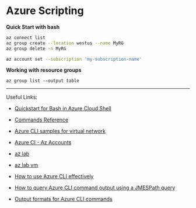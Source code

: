 # Azure Scripting

**Quick Start with bash**
```bash
az connect list
az group create --location westus --name MyRG
az group delete -n MyRG

az account set --subscription 'my-subscription-name'
```
**Working with resource groups**
```
az group list --output table
```

---
Useful Links:
- [Quickstart for Bash in Azure Cloud Shell](https://docs.microsoft.com/en-us/azure/cloud-shell/quickstart)
- [Commands Reference](https://docs.microsoft.com/en-us/cli/azure/reference-index?view=azure-cli-latest)
- [Azure CLI samples for virtual network](https://docs.microsoft.com/en-us/azure/virtual-network/cli-samples?toc=%2Fcli%2Fazure%2Ftoc.json&bc=%2Fcli%2Fazure%2Fbreadcrumb%2Ftoc.json&view=azure-cli-latest)
- [Azure CI - Az Accounts](https://docs.microsoft.com/en-us/cli/azure/account?view=azure-cli-latest#az-account-set)
- [az lab](https://docs.microsoft.com/en-us/cli/azure/lab?view=azure-cli-latest)
- [ az lab vm](https://docs.microsoft.com/en-us/cli/azure/lab/vm?view=azure-cli-latest)
- [How to use Azure CLI effectively](https://docs.microsoft.com/en-us/cli/azure/use-cli-effectively)
- [How to query Azure CLI command output using a JMESPath query](https://docs.microsoft.com/en-us/cli/azure/query-azure-cli?tabs=concepts%2Cbash)

- [Output formats for Azure CLI commands](https://docs.microsoft.com/en-us/cli/azure/format-output-azure-cli)